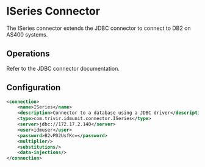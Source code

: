 # ISeries Connector

The ISeries connector extends the JDBC connector to connect to DB2 on AS400 systems.

## Operations

Refer to the JDBC connector documentation.

## Configuration

```xml
<connection>
    <name>ISeries</name>
    <description>Connector to a database using a JDBC driver</description>
    <type>com.trivir.idmunit.connector.ISeries</type>
    <server>jdbc://172.17.2.140</server>
    <user>idmuser</user>
    <password>B2vPD2UsfKc=</password>
    <multiplier/>
    <substitutions/>
    <data-injections/>
</connection>
```

